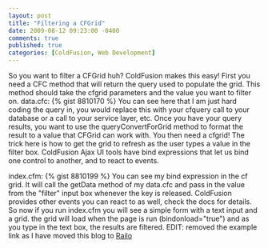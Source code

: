 ```yaml
---
layout: post
title: "Filtering a CFGrid"
date: 2009-08-12 09:23:00 -0400
comments: true
published: true
categories: [ColdFusion, Web Development]
---
```


So you want to filter a CFGrid huh? ColdFusion makes this easy!
First you need a CFC method that will return the
query used to populate the grid. This method should take the cfgrid
parameters and the value you want to filter
on.
data.cfc:
{% gist 8810170 %}
You can see here that I am just
hard coding the query in, you would replace this with your cfquery call
to your database or a call to your service layer, etc. Once you have
your query results, you want to use the queryConvertForGrid method to
format the result to a value that CFGrid can work
with.
You then need a cfgrid! The trick here is how to
get the grid to refresh as the user types a value in the filter box.
ColdFusion Ajax UI tools have bind expressions that let us bind one
control to another, and to react to events.

index.cfm:
{% gist 8810199 %}
You can see my bind expression in the
cf grid. It will call the getData method of my data.cfc and pass in the
value from the "filter" input box whenever the key is released.
ColdFusion provides other events you can react to as well, check the
docs for details.
So now if you run index.cfm you will see
a simple form with a text input and a grid. the grid will load when the
page is run (bindonload="true") and as you type in the text box, the
results are filtered.
EDIT: removed the example link as I have moved this blog to [Railo](http://www.getrailo.org/)